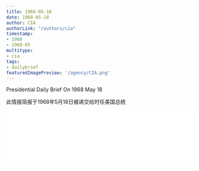 ```yaml
---
title: 1968-05-18
date: 1968-05-18
author: CIA 
authorLink: "/authors/cia"
timestamp: 
- 1968
- 1968-05
multitype: 
- cia
tags: 
- dailybrief
featuredImagePreview: '/agency/CIA.png'
---
```



Presidential Daily Brief On 1968 May 18

此情报简报于1968年5月18日被递交给时任美国总统

<!--more-->





<div id="over" style="width:100%; overflow:hidden"> <iframe id="sFrame" name="sFrame" frameborder="no" border="0"  allowfullscreen marginwidth="0" scrolling="no" src = " /CIA/1968-05-18.html "  style = " position:absulute; width: 806px; top: 300;" > </iframe> </div>